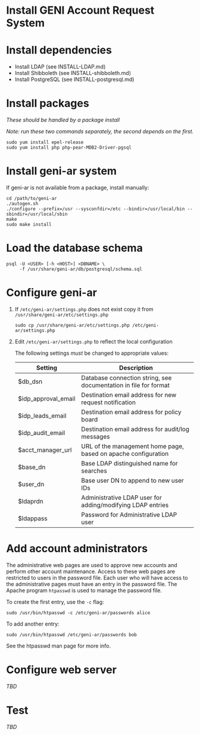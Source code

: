 # Install GENI Account Request System

# Install dependencies

* Install LDAP (see INSTALL-LDAP.md)
* Install Shibboleth (see INSTALL-shibboleth.md)
* Install PostgreSQL (see INSTALL-postgresql.md)

# Install packages

_These should be handled by a package install_

_Note: run these two commands separately, the second depends on the
first._

```
sudo yum install epel-release
sudo yum install php php-pear-MDB2-Driver-pgsql
```

# Install geni-ar system

If geni-ar is not available from a package, install manually:

```
cd /path/to/geni-ar
./autogen.sh
./configure --prefix=/usr --sysconfdir=/etc --bindir=/usr/local/bin --sbindir=/usr/local/sbin
make
sudo make install
```

# Load the database schema

```
psql -U <USER> [-h <HOST>] <DBNAME> \
     -f /usr/share/geni-ar/db/postgresql/schema.sql
```

# Configure geni-ar

1. If `/etc/geni-ar/settings.php` does not exist copy it from
   `/usr/share/geni-ar/etc/settings.php`

    ```
    sudo cp /usr/share/geni-ar/etc/settings.php /etc/geni-ar/settings.php
    ```

2. Edit `/etc/geni-ar/settings.php` to reflect the local configuration

    The following settings _must_ be changed to appropriate values:

    | Setting | Description |
    | ------- | ----------- |
    | $db_dsn | Database connection string, see documentation in file for format |
    | $idp_approval_email | Destination email address for new request notification |
    | $idp_leads_email | Destination email address for policy board |
    | $idp_audit_email | Destination email address for audit/log messages |
    | $acct_manager_url | URL of the management home page, based on apache configuration |
    | $base_dn | Base LDAP distinguished name for searches |
    | $user_dn | Base user DN to append to new user IDs |
    | $ldaprdn | Administrative LDAP user for adding/modifying LDAP entries |
    | $ldappass | Password for Administrative LDAP user |


# Add account administrators

The administrative web pages are used to approve new accounts and perform other
account maintenance. Access to these web pages are restricted to users
in the password file. Each user who will have access to the administrative
pages must have an entry in the password file. The Apache program
`htpasswd` is used to manage the password file.

To create the first entry, use the `-c` flag:

```
sudo /usr/bin/htpasswd -c /etc/geni-ar/passwords alice
```

To add another entry:

```
sudo /usr/bin/htpasswd /etc/geni-ar/passwords bob
```

See the htpasswd man page for more info.

# Configure web server

_TBD_

# Test

_TBD_
